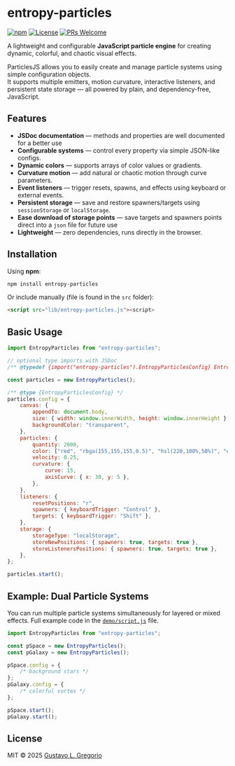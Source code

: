 # entropy-particles

[![npm](https://img.shields.io/npm/v/entropy-particles.svg)](https://www.npmjs.com/package/entropy-particles)
[![License](https://img.shields.io/badge/license-MIT-blue.svg)](./LICENSE)
[![PRs Welcome](https://img.shields.io/badge/PRs-welcome-brightgreen.svg)](https://github.com/GustavoLGregorio/entropy-particles/pulls)

A lightweight and configurable **JavaScript particle engine** for creating dynamic, colorful, and chaotic visual effects.

ParticlesJS allows you to easily create and manage particle systems using simple configuration objects.  
It supports multiple emitters, motion curvature, interactive listeners, and persistent state storage — all powered by plain, and dependency-free, JavaScript.

## Features

- **JSDoc documentation** — methods and properties are well documented for a better use
- **Configurable systems** — control every property via simple JSON-like configs.
- **Dynamic colors** — supports arrays of color values or gradients.
- **Curvature motion** — add natural or chaotic motion through curve parameters.
- **Event listeners** — trigger resets, spawns, and effects using keyboard or external events.
- **Persistent storage** — save and restore spawners/targets using `sessionStorage` or `localStorage`.
- **Ease download of storage points** — save targets and spawners points direct into a `json` file for future use
- **Lightweight** — zero dependencies, runs directly in the browser.

## Installation

Using **npm**:

```bash
npm install entropy-particles
```

Or include manually (file is found in the `src` folder):

```html
<script src="lib/entropy-particles.js"><script>
```

## Basic Usage

```javascript
import EntropyParticles from "entropy-particles";

// optional type imports with JSDoc
/** @typedef {import("entropy-particles").EntropyParticlesConfig} EntropyParticlesConfig */

const particles = new EntropyParticles();

/** @type {EntropyParticlesConfig} */
particles.config = {
    canvas: {
        appendTo: document.body,
        size: { width: window.innerWidth, height: window.innerHeight },
        backgroundColor: "transparent",
    },
    particles: {
        quantity: 2000,
        color: ["red", "rbga(155,155,155,0.5)", "hsl(220,100%,50%)", "#0F0"],
        velocity: 0.25,
        curvature: {
            curve: 15,
            axisCurve: { x: 30, y: 5 },
        },
    },
    listeners: {
        resetPositions: "r",
        spawners: { keyboardTrigger: "Control" },
        targets: { keyboardTrigger: "Shift" },
    },
    storage: {
        storageType: "localStorage",
        storeNewPositions: { spawners: true, targets: true },
        storeListenersPositions: { spawners: true, targets: true },
    },
};

particles.start();
```

## Example: Dual Particle Systems

You can run multiple particle systems simultaneously for layered or mixed effects. Full example code in the [`demo/script.js`](https://github.com/GustavoLGregorio/entropy-particles/blob/main/demo/script.js) file.

```javascript
import EntropyParticles from "entropy-particles";

const pSpace = new EntropyParticles();
const pGalaxy = new EntropyParticles();

pSpace.config = {
    /* background stars */
};
pGalaxy.config = {
    /* colorful vortex */
};

pSpace.start();
pGalaxy.start();
```

## License

MIT © 2025 [Gustavo L. Gregorio](https://github.com/GustavoLGregorio)
